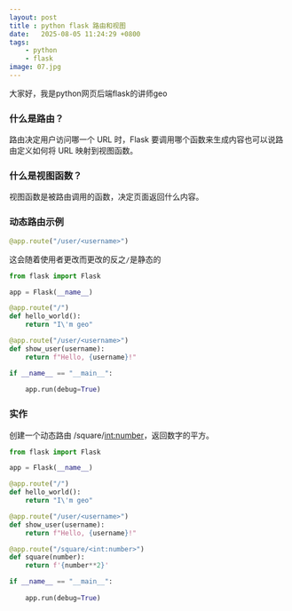 ```yaml
---
layout: post
title : python flask 路由和视图
date:   2025-08-05 11:24:29 +0800
tags: 
    - python 
    - flask
image: 07.jpg
---
```


大家好，我是python网页后端flask的讲师geo

### 什么是路由？

路由决定用户访问哪一个 URL 时，Flask 要调用哪个函数来生成内容也可以说路由定义如何将 URL 映射到视图函数。

### 什么是视图函数？

视图函数是被路由调用的函数，决定页面返回什么内容。

### 动态路由示例

```py
@app.route("/user/<username>")
```

这会随着使用者更改而更改的反之`/`是静态的

```py
from flask import Flask

app = Flask(__name__)

@app.route("/")
def hello_world():
    return "I\'m geo"

@app.route("/user/<username>")
def show_user(username):
    return f"Hello, {username}!"

if __name__ == "__main__":
    
    app.run(debug=True)
```

### 实作 

创建一个动态路由 /square/<int:number>，返回数字的平方。

```py
from flask import Flask

app = Flask(__name__)

@app.route("/")
def hello_world():
    return "I\'m geo"

@app.route("/user/<username>")
def show_user(username):
    return f"Hello, {username}!"

@app.route("/square/<int:number>")
def square(number):
    return f'{number**2}'

if __name__ == "__main__":
    
    app.run(debug=True)
```